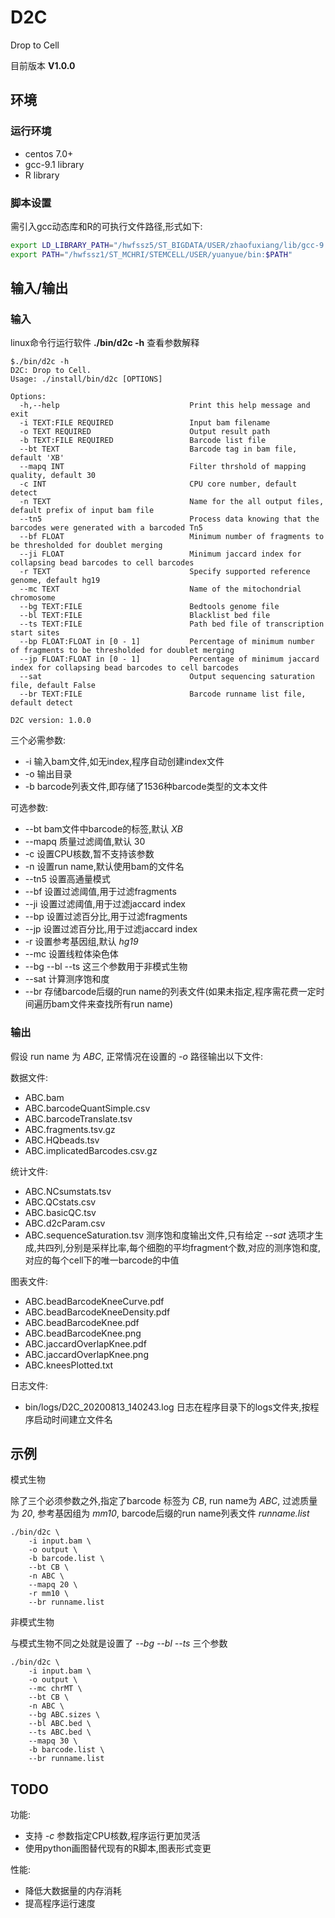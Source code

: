 # D2C

Drop to Cell

目前版本 **V1.0.0**

## 环境

### 运行环境

* centos 7.0+
* gcc-9.1 library
* R library

### 脚本设置

需引入gcc动态库和R的可执行文件路径,形式如下:

```sh
export LD_LIBRARY_PATH="/hwfssz5/ST_BIGDATA/USER/zhaofuxiang/lib/gcc-9.1.0/lib:/hwfssz5/ST_BIGDATA/USER/zhaofuxiang/lib/gcc-9.1.0/lib64:$LD_LIBRARY_PATH"
export PATH="/hwfssz1/ST_MCHRI/STEMCELL/USER/yuanyue/bin:$PATH"
```

## 输入/输出

### 输入
linux命令行运行软件 **./bin/d2c -h** 查看参数解释

```
$./bin/d2c -h
D2C: Drop to Cell.
Usage: ./install/bin/d2c [OPTIONS]

Options:
  -h,--help                             Print this help message and exit
  -i TEXT:FILE REQUIRED                 Input bam filename
  -o TEXT REQUIRED                      Output result path
  -b TEXT:FILE REQUIRED                 Barcode list file
  --bt TEXT                             Barcode tag in bam file, default 'XB'
  --mapq INT                            Filter thrshold of mapping quality, default 30
  -c INT                                CPU core number, default detect
  -n TEXT                               Name for the all output files, default prefix of input bam file
  --tn5                                 Process data knowing that the barcodes were generated with a barcoded Tn5
  --bf FLOAT                            Minimum number of fragments to be thresholded for doublet merging
  --ji FLOAT                            Minimum jaccard index for collapsing bead barcodes to cell barcodes
  -r TEXT                               Specify supported reference genome, default hg19
  --mc TEXT                             Name of the mitochondrial chromosome
  --bg TEXT:FILE                        Bedtools genome file
  --bl TEXT:FILE                        Blacklist bed file
  --ts TEXT:FILE                        Path bed file of transcription start sites
  --bp FLOAT:FLOAT in [0 - 1]           Percentage of minimum number of fragments to be thresholded for doublet merging
  --jp FLOAT:FLOAT in [0 - 1]           Percentage of minimum jaccard index for collapsing bead barcodes to cell barcodes
  --sat                                 Output sequencing saturation file, default False
  --br TEXT:FILE                        Barcode runname list file, default detect

D2C version: 1.0.0
```

三个必需参数:

* -i 输入bam文件,如无index,程序自动创建index文件
* -o 输出目录
* -b barcode列表文件,即存储了1536种barcode类型的文本文件
  
可选参数:

* --bt bam文件中barcode的标签,默认 *XB*
* --mapq 质量过滤阈值,默认 30
* -c 设置CPU核数,暂不支持该参数
* -n 设置run name,默认使用bam的文件名
* --tn5 设置高通量模式
* --bf 设置过滤阈值,用于过滤fragments
* --ji 设置过滤阈值,用于过滤jaccard index
* --bp 设置过滤百分比,用于过滤fragments
* --jp 设置过滤百分比,用于过滤jaccard index
* -r 设置参考基因组,默认 *hg19*
* --mc 设置线粒体染色体
* --bg --bl --ts 这三个参数用于非模式生物
* --sat 计算测序饱和度
* --br 存储barcode后缀的run name的列表文件(如果未指定,程序需花费一定时间遍历bam文件来查找所有run name)

### 输出

假设 run name 为 *ABC*, 正常情况在设置的 *-o* 路径输出以下文件:

数据文件:
* ABC.bam
* ABC.barcodeQuantSimple.csv 
* ABC.barcodeTranslate.tsv
* ABC.fragments.tsv.gz
* ABC.HQbeads.tsv
* ABC.implicatedBarcodes.csv.gz

统计文件:
* ABC.NCsumstats.tsv
* ABC.QCstats.csv
* ABC.basicQC.tsv
* ABC.d2cParam.csv
* ABC.sequenceSaturation.tsv 测序饱和度输出文件,只有给定 *--sat* 选项才生成,共四列,分别是采样比率,每个细胞的平均fragment个数,对应的测序饱和度,对应的每个cell下的唯一barcode的中值

图表文件:
* ABC.beadBarcodeKneeCurve.pdf
* ABC.beadBarcodeKneeDensity.pdf
* ABC.beadBarcodeKnee.pdf
* ABC.beadBarcodeKnee.png
* ABC.jaccardOverlapKnee.pdf
* ABC.jaccardOverlapKnee.png
* ABC.kneesPlotted.txt

日志文件:
* bin/logs/D2C_20200813_140243.log 日志在程序目录下的logs文件夹,按程序启动时间建立文件名


## 示例

模式生物

除了三个必须参数之外,指定了barcode 标签为 *CB*, run name为 *ABC*, 过滤质量为 *20*, 参考基因组为 *mm10*, barcode后缀的run name列表文件 *runname.list* 

```
./bin/d2c \
    -i input.bam \
    -o output \
    -b barcode.list \
    --bt CB \
    -n ABC \
    --mapq 20 \
    -r mm10 \
    --br runname.list
```

非模式生物

与模式生物不同之处就是设置了 *--bg --bl --ts* 三个参数

```
./bin/d2c \
    -i input.bam \
    -o output \
    --mc chrMT \
    --bt CB \
    -n ABC \
    --bg ABC.sizes \
    --bl ABC.bed \
    --ts ABC.bed \
    --mapq 30 \
    -b barcode.list \
    --br runname.list
```

## TODO

功能:

* 支持 *-c* 参数指定CPU核数,程序运行更加灵活
* 使用python画图替代现有的R脚本,图表形式变更


性能:

* 降低大数据量的内存消耗
* 提高程序运行速度